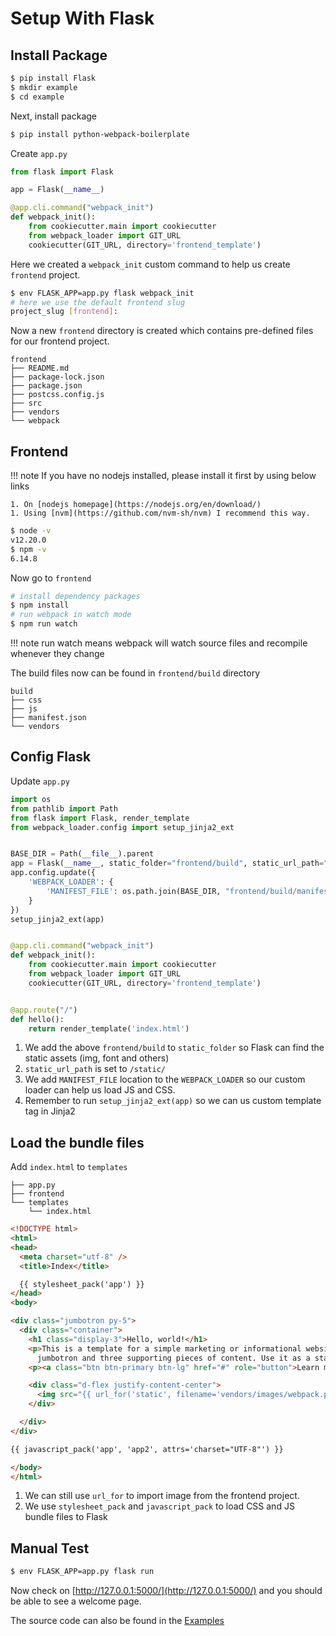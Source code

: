 # Setup With Flask

## Install Package

```bash
$ pip install Flask
$ mkdir example
$ cd example
```

Next, install package

```bash
$ pip install python-webpack-boilerplate
```

Create `app.py`

```python
from flask import Flask

app = Flask(__name__)

@app.cli.command("webpack_init")
def webpack_init():
    from cookiecutter.main import cookiecutter
    from webpack_loader import GIT_URL
    cookiecutter(GIT_URL, directory='frontend_template')
```

Here we created a `webpack_init` custom command to help us create `frontend` project.

```bash
$ env FLASK_APP=app.py flask webpack_init
# here we use the default frontend slug
project_slug [frontend]:
```

Now a new `frontend` directory is created which contains pre-defined files for our frontend project.

```
frontend
├── README.md
├── package-lock.json
├── package.json
├── postcss.config.js
├── src
├── vendors
└── webpack
```

## Frontend

!!! note
    If you have no nodejs installed, please install it first by using below links

    1. On [nodejs homepage](https://nodejs.org/en/download/)
    1. Using [nvm](https://github.com/nvm-sh/nvm) I recommend this way.

```bash
$ node -v
v12.20.0
$ npm -v
6.14.8
```

Now go to `frontend`

```python
# install dependency packages
$ npm install
# run webpack in watch mode
$ npm run watch
```

!!! note
    run watch means webpack will watch source files and recompile whenever they change

The build files now can be found in `frontend/build` directory

```
build
├── css
├── js
├── manifest.json
└── vendors
```

## Config Flask

Update `app.py`

```python
import os
from pathlib import Path
from flask import Flask, render_template
from webpack_loader.config import setup_jinja2_ext


BASE_DIR = Path(__file__).parent
app = Flask(__name__, static_folder="frontend/build", static_url_path="/static/")
app.config.update({
    'WEBPACK_LOADER': {
        'MANIFEST_FILE': os.path.join(BASE_DIR, "frontend/build/manifest.json"),
    }
})
setup_jinja2_ext(app)


@app.cli.command("webpack_init")
def webpack_init():
    from cookiecutter.main import cookiecutter
    from webpack_loader import GIT_URL
    cookiecutter(GIT_URL, directory='frontend_template')


@app.route("/")
def hello():
    return render_template('index.html')
```

1. We add the above `frontend/build` to `static_folder` so Flask can find the static assets (img, font and others)
1. `static_url_path` is set to `/static/`
1. We add `MANIFEST_FILE` location to the `WEBPACK_LOADER` so our custom loader can help us load JS and CSS.
1. Remember to run `setup_jinja2_ext(app)` so we can us custom template tag in Jinja2 

## Load the bundle files

Add `index.html` to `templates`

```
├── app.py
├── frontend
└── templates
    └── index.html
```

```html hl_lines="7 19 25"
<!DOCTYPE html>
<html>
<head>
  <meta charset="utf-8" />
  <title>Index</title>

  {{ stylesheet_pack('app') }}
</head>
<body>

<div class="jumbotron py-5">
  <div class="container">
    <h1 class="display-3">Hello, world!</h1>
    <p>This is a template for a simple marketing or informational website. It includes a large callout called a
      jumbotron and three supporting pieces of content. Use it as a starting point to create something more unique.</p>
    <p><a class="btn btn-primary btn-lg" href="#" role="button">Learn more »</a></p>

    <div class="d-flex justify-content-center">
      <img src="{{ url_for('static', filename='vendors/images/webpack.png') }}" class="img-fluid"/>
    </div>

  </div>
</div>

{{ javascript_pack('app', 'app2', attrs='charset="UTF-8"') }}

</body>
</html>
```

1. We can still use `url_for` to import image from the frontend project.
1. We use `stylesheet_pack` and `javascript_pack` to load CSS and JS bundle files to Flask

## Manual Test

```bash
$ env FLASK_APP=app.py flask run
```

Now check on [http://127.0.0.1:5000/](http://127.0.0.1:5000/) and you should be able to see a welcome page.

The source code can also be found in the [Examples](https://github.com/AccordBox/python-webpack-boilerplate/tree/master/examples/)
